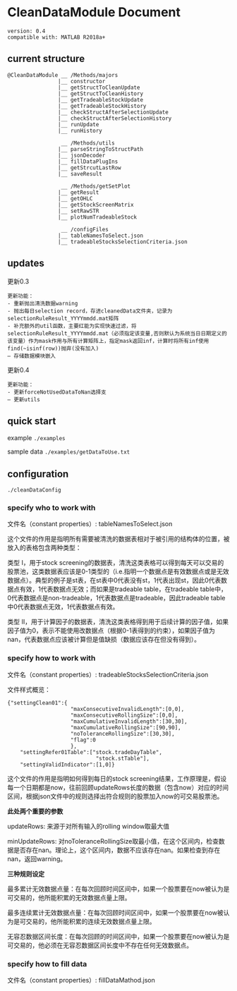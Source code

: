 # CleanDataModule Document

``` 
version: 0.4
compatible with: MATLAB R2018a+
```
## current structure
```
@CleanDataModule __ /Methods/majors
                |__ constructor
                |__ getStructToCleanUpdate
                |__ getStructToCleanHistory
                |__ getTradeableStockUpdate
                |__ getTradeableStockHistory
                |__ checkStructAfterSelectionUpdate
                |__ checkStructAfterSelectionHistory
                |__ runUpdate
                |__ runHistory
                
                 __ /Methods/utils
                |__ parseStringToStructPath
                |__ jsonDecoder
                |__ fillDataPlugIns
                |__ getStrcutLastRow
                |__ saveResult
                
                 __ /Methods/getSetPlot
                |__ getResult
                |__ getOHLC
                |__ getStockScreenMatrix
                |__ setRawSTR
                |__ plotNumTradeableStock
                
                 __ /configFiles
                |__ tableNamesToSelect.json
                |__ tradeableStocksSelectionCriteria.json
```
## updates
更新0.3

    
    更新功能：
    - 重新抛出清洗数据warning
    - 抛出每日selection record，存进cleanedData文件夹，记录为selectionRuleResult_YYYYmmdd.mat矩阵
    - 补充额外的util函数，主要红能为实现快速过滤，将selectionRuleResult_YYYYmmdd.mat（必须指定该变量,否则默认为系统当日日期定义的该变量）作为mask作用与所有计算矩阵上，指定mask返回inf，计算时将所有inf使用find(~isinf(row))抛弃(没有加入)
    — 存储数据模块嵌入
    

更新0.4
    
    更新功能：
    - 更新forceNotUsedDataToNan选择支
    — 更新utils

## quick start

example ```./examples```

sample data ```./examples/getDataToUse.txt```

## configuration

```./cleanDataConfig```

### specify who to work with



文件名（constant properties）:
tableNamesToSelect.json

这个文件的作用是指明所有需要被清洗的数据表相对于被引用的结构体的位置，被放入的表格包含两种类型：

类型 I，用于stock screening的数据表，清洗这类表格可以得到每天可以交易的股票池，这类数据表应该是0-1类型的（i.e.指明一个数据点是有效数据点或是无效数据点）。典型的例子是st表，在st表中0代表没有st，1代表出现st，因此0代表数据点有效，1代表数据点无效；而如果是tradeable table，在tradeable table中，0代表数据点是non-tradeable，1代表数据点是tradeable，因此tradeable table中0代表数据点无效，1代表数据点有效。

类型 II，用于计算因子的数据表，清洗这类表格得到用于后续计算的因子值，如果因子值为0，表示不能使用改数据点（根据0-1表得到的约束），如果因子值为nan，代表数据点应该被计算但是值缺损（数据应该存在但没有得到）。

### specify how to work with

文件名（constant properties）: 
tradeableStocksSelectionCriteria.json

文件样式概览：
```
{"settingClean01":{
                    "maxConsecutiveInvalidLength":[0,0],
                    "maxConsecutiveRollingSize":[0,0],
                    "maxCumulativeInvalidLength":[30,30],
                    "maxCumulativeRollingSize":[90,90],
                    "noToleranceRollingSize":[30,30],
                    "flag":0
                    },
    "settingRefer01Table":["stock.tradeDayTable",
                            "stock.stTable"],
    "settingValidIndicator":[1,0]}
```

这个文件的作用是指明如何得到每日的stock screening结果，工作原理是，假设每一个日期都是now，往前回顾updateRows长度的数据（包含now）对应的时间区间，根据json文件中的规则选择出符合规则的股票加入now的可交易股票池。

**此处两个重要的参数**

updateRows: 来源于对所有输入的rolling window取最大值

minUpdateRows: 对noToleranceRollingSize取最小值，在这个区间内，检查数据是否存在nan。理论上，这个区间内，数据不应该存在nan。如果检查到存在nan，返回warning。

**三种规则设定**

最多累计无效数据点量：在每次回顾时间区间中，如果一个股票要在now被认为是可交易的，他所能积累的无效数据点量上限。

最多连续累计无效数据点量：在每次回顾时间区间中，如果一个股票要在now被认为是可交易的，他所能积累的连续无效数据点量上限。

无容忍数据区间长度：在每次回顾的时间区间中，如果一个股票要在now被认为是可交易的，他必须在无容忍数据区间长度中不存在任何无效数据点。


### specify how to fill data

文件名（constant properties）: 
fillDataMathod.json
